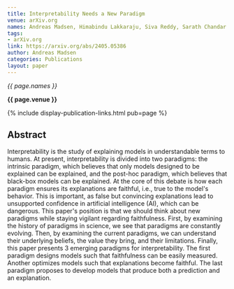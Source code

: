 ```yaml
---
title: Interpretability Needs a New Paradigm
venue: arXiv.org
names: Andreas Madsen, Himabindu Lakkaraju, Siva Reddy, Sarath Chandar
tags:
- arXiv.org
link: https://arxiv.org/abs/2405.05386
author: Andreas Madsen
categories: Publications
layout: paper
---
```


*{{ page.names }}*

**{{ page.venue }}**

{% include display-publication-links.html pub=page %}

## Abstract

Interpretability is the study of explaining models in understandable terms to humans. At present, interpretability is divided into two paradigms: the intrinsic paradigm, which believes that only models designed to be explained can be explained, and the post-hoc paradigm, which believes that black-box models can be explained. At the core of this debate is how each paradigm ensures its explanations are faithful, i.e., true to the model's behavior. This is important, as false but convincing explanations lead to unsupported confidence in artificial intelligence (AI), which can be dangerous. This paper's position is that we should think about new paradigms while staying vigilant regarding faithfulness. First, by examining the history of paradigms in science, we see that paradigms are constantly evolving. Then, by examining the current paradigms, we can understand their underlying beliefs, the value they bring, and their limitations. Finally, this paper presents 3 emerging paradigms for interpretability. The first paradigm designs models such that faithfulness can be easily measured. Another optimizes models such that explanations become faithful. The last paradigm proposes to develop models that produce both a prediction and an explanation.
